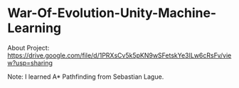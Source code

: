 # War-Of-Evolution-Unity-Machine-Learning

About Project: https://drive.google.com/file/d/1PRXsCv5k5pKN9wSFetskYe3ILw6cRsFv/view?usp=sharing

Note: I learned A* Pathfinding from Sebastian Lague.
